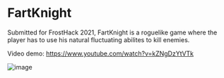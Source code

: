 # FartKnight
Submitted for FrostHack 2021, FartKnight is a roguelike game where the player has to use his natural fluctuating abilites to kill enemies. 

Video demo: https://www.youtube.com/watch?v=kZNgDzYtVTk

![image](https://user-images.githubusercontent.com/20260142/138744524-8ce54520-4950-494c-ba16-7af77cb228a6.png)
